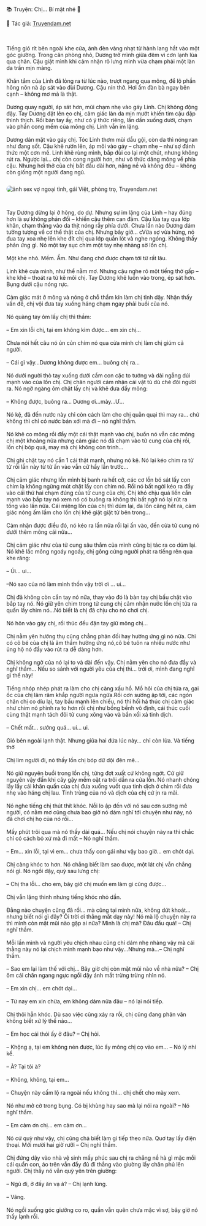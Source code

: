📚 Truyện: Chị... Bí mật nhé 🔞 
<br>
<p>📖 Tác giả: <a href="https://truyendam.net" target="_blank" title="Truyện sex người lớn, truyện 18+ tại Truyendam.net">Truyendam.net</a></p>
<br></br>
Tiếng gió rít bên ngoài khe cửa, ánh đèn vàng nhạt từ hành lang hắt vào một góc giường. Trong căn phòng nhỏ, Dương trở mình giữa đêm vì cơn lạnh lùa qua chân. Cậu giật mình khi cảm nhận rõ lưng mình vừa chạm phải một làn da trần mịn màng.
<br></br>
Khăn tắm của Linh đã lỏng ra từ lúc nào, trượt ngang qua mông, để lộ phần hông nõn nà áp sát vào đùi Dương. Cậu nín thở. Hơi ấm đàn bà ngay bên cạnh – không mơ mà là thật.
<br></br>
Dương quay người, áp sát hơn, mũi chạm nhẹ vào gáy Linh. Chị không động đậy. Tay Dương đặt lên eo chị, cảm giác làn da mịn mướt khiến tim cậu đập thình thịch. Rồi bàn tay ấy, như có ý thức riêng, lần dần xuống dưới, chạm vào phần cong mềm của mông chị. Linh vẫn im lặng.
<br></br>
Dương dán mặt vào gáy chị. Tóc Linh thơm mùi dầu gội, còn da thì nóng ran như đang sốt. Cậu khẽ rướn lên, áp môi vào gáy – chạm nhẹ – như sợ đánh thức một cơn mê. Linh khẽ rùng mình, bắp đùi co lại một chút, nhưng không rút ra. Ngược lại… chị còn cong người hơn, như vô thức dâng mông về phía cậu. Nhưng hơi thở của chị bắt đầu dài hơn, nặng nề và không đều – không còn giống một người đang ngủ.
<br></br>
<img src="/images/chong-sap-cuoi-cam-sung/trang.jpg" alt="ảnh sex vợ ngoại tình, gái Việt, phòng trọ, Truyendam.net" loading="lazy" style="max-width:100%;border-radius:10px;margin:10px auto;display:block;">
<!-- ảnh sex vợ ngoại tình, truyện sex phòng trọ, gái Việt, sex nhẹ nhàng, Truyendam.net -->
<br></br>
Tay Dương dừng lại ở hông, do dự. Nhưng sự im lặng của Linh – hay đúng hơn là sự không phản đối – khiến cậu thêm can đảm. Cậu lùa tay qua lớp khăn, chạm thẳng vào da thịt nóng rẫy phía dưới. Chưa lần nào Dương dám tưởng tượng về cơ thể thật của chị. Nhưng bây giờ… cVừa sợ vừa hứng, nó đua tay xoa nhẹ lên khe đít chị qua lớp quần lót và nghe ngóng. Không thấy phản ứng gì. Nó một tay sục chim một tay nhẹ nhàng sờ lồn chị.
<br></br>
Một khe nhỏ. Mềm. Ẩm. Như đang chờ được chạm tới từ rất lâu.
<br></br>
Linh khẽ cựa mình, như thể nằm mơ. Nhưng cậu nghe rõ một tiếng thở gấp – khe khẽ – thoát ra từ kẽ môi chị. Tay Dương khẽ luồn vào trong, ép sát hơn. Bụng dưới cậu nóng rực.
<br></br>
Cảm giác mát ở mông và nóng ở chỗ thầm kín làm chị tỉnh dậy. Nhận thấy vấn đề, chị vội đưa tay xuống háng chạm ngay phải buồi của nó.
<br></br>
Nó quàng tay ôm lấy chị thì thầm:
<br></br>
– Em xin lỗi chị, tại em không kìm được… em xin chị…
<br></br>
Chưa nói hết câu nó ủn củn chim nó qua cửa mình chị làm chị giúm cả người.
<br></br>
– Cái gì vậy…Dương không được em… buông chị ra…
<br></br>
Nó dưới người thò tay xuống dưới cầm con cặc to tướng và dài ngẫng dúi mạnh vào của lồn chị. Chị chân người cảm nhận cái vật tù dù chẻ đôi người ra. Nó ngỡ ngàng ôm chặt lấy chị và khẽ đưa đẩy mông:
<br></br>
– Không được, buông ra… Dương ơi…mày…Ư…
<br></br>
Nó kệ, đã đến nước này chỉ còn cách làm cho chị quằn quại thì may ra… chứ không thì chỉ có nước bán xới mà đi – nó nghĩ thầm.
<br></br>
Nó khẽ co mông rồi đẩy một cái thật mạnh vào chị, buồn nó vẫn các mông chị một khoảng nữa nhưng cảm giác nó đã chạm vào tử cung của chị rồi, lồn chị bóp quá, may mà chị không còn trinh…
<br></br>
Chị ghì chặt tay nó cắn 1 cái thật mạnh, nhưng nó kệ. Nó lại kéo chim ra từ từ rồi lần này từ từ ấn vào vẫn cữ hẩy lần trước…
<br></br>
Chị cảm giác nhưng lồn mình bị banh ra hết cỡ, các cơ lồn bó sát lấy con chim lạ không ngừng mút chặt lấy con chim nó. Rồi nó bất ngời kéo ra đẩy vào cái thứ hai chạm đúng của tử cung của chị. Chị khó chịu quá liền cắn mạnh vào bắp tay nó xem nó có buông ra không thì bất ngờ nó lại rút ra tống vào lần nữa. Cái miệng lồn của chị thì dúm lại, da lồn căng hết ra, cảm giác nóng ấm lầm cho lồn chị khẽ giật giật từ bên trong…
<br></br>
Cảm nhận được điều đó, nó kéo ra lần nữa rồi lại ấn vào, đến cửa tử cung nó dưới thêm mông cái nữa…
<br></br>
Chị cảm giác như của tử cung sâu thẳm của mình cũng bị tác ra co dúm lại. Nó khẽ lắc mông ngoáy ngoáy, chị gông cứng người phát ra tiếng rên qua khe răng:
<br></br>
– Úi… ui…
<br></br>
–Nó sao của nó làm mình thốn vậy trời ơi … ui…
<br></br>
Chị đã không còn cắn tay nó nữa, thay vào đó là bàn tay chị bấu chặt vào bắp tay nó. Nó giữ yên chim trong tử cung chị cảm nhận nước lồn chị tứa ra quấn lấy chim nó…Nó biết là chị đã chịu cho nó chơi chị.
<br></br>
Nó hôn vào gáy chị, rồi thúc đều đặn tay giữ mông chị…
<br></br>
Chị nằm yên hưởng thụ cũng chẳng phản đối hay hưởng ứng gì nó nữa. Chỉ có cô  bé của chị là âm thầm hưởng ứng nó,cô bé tuôn ra nhiều nước như ủng hộ nó đẩy vào rút ra dễ dàng hơn.
<br></br>
Chị không ngờ của nó lại to và dài đến vậy. Chị nằm yên cho nó đưa đẩy và nghĩ thầm… Nếu so sánh với người yêu của chị thì… trời ơi, mình đang nghĩ gì thế này!
<br></br>
Tiếng nhóp nhép phát ra làm cho chị càng xấu hổ. Mồ hôi của chị tứa ra, gai ốc của chị lâm râm khắp người ngưa ngứa.Rồi cơn sướng ập tới, các ngón chân chị co díu lại, tay bấu mạnh lên chiếu, nó thì hối hả thúc chị cảm giác như chim nó phình ra to hơn rồi chị như bồng bềnh vô định, cái thúc cuối cùng thật mạnh tách đôi tử cung xông vào và bắn xối xả tinh dịch.
<br></br>
– Chết mất… sướng quá… ui… ui.
<br></br>
Gió bên ngoài lạnh thật. Nhưng giữa hai đứa lúc này… chỉ còn lửa. Và tiếng thở
<br></br>
Chị lim người đi, nó thấy lồn chị bóp dữ dội đên mê…
<br></br>
Nó giữ nguyên buồi trong lồn chị, từng đợt xuất cứ không ngớt. Cứ giữ nguyên vậy đấn khi cây gậy mềm oặt ra trôi dần ra cửa lồn. Nó nhanh chóng lấy lấy cái khăn quấn của chị đưa xuống vuốt qua tinh dịch ở chim rồi đưa nhẹ vào háng chị lau. Tinh trùng của nó và dịch của chị cứ ịn ra mãi.
<br></br>
Nó nghe tiếng chị thút thít khóc. Nỗi lo ập đến với nó sau cơn sướng mê người, có nằm mơ cũng chưa bao giờ nó dám nghĩ tới chuyện như này, nó đã chơi chị họ của nó rồi...
<br></br>
Mấy phút trôi qua mà nó thấy dài quá… Nếu chị nói chuyện này ra thì chắc chỉ có cách bỏ xứ mà đi mất – Nó nghĩ thầm.
<br></br>
– Em… xin lỗi, tại vì em… chưa thấy con gái như vậy bao giờ… em chót dại.
<br></br>
Chị càng khóc to hơn. Nó chẳng biết làm sao được, một lát chị vẫn chẳng nói gì. Nó ngồi dậy, quỳ sau lưng chị:
<br></br>
– Chị tha lỗi… cho em, bây giờ chị muốn em làm gì cũng được…
<br></br>
Chị vẫn lặng thinh nhưng tiếng khóc nhỏ dần.
<br></br>
Đằng nào chuyện cũng đã rồi… mà cũng tại mình nữa, không dứt khoát… nhưng biết nói gì đây? Ôi trời ơi thằng mắt dạy này! Nó mà lộ chuyện này ra thì mình còn mặt mũi nào gặp ai nữa? Mình là chị mà? Đâu đầu quá! – Chị nghĩ thầm.
<br></br>
Mỗi lần mình và người yêu chịch nhau cũng chỉ dám nhẹ nhàng vậy mà cái thằng này nó lại chịch mình mạnh bạo như vậy...Nhưng mà...– Chị nghĩ thầm.
<br></br>
– Sao em lại làm thế với chị… Bây giờ chị còn mặt mũi nào về nhà nữa? – Chị ôm cái chăn ngang ngực ngồi dậy ánh mắt trừng trừng nhìn nó.
<br></br>
– Em xin chị… em chót dại… 
<br></br>
– Từ nay em xin chừa, em không dám nữa đâu – nó lại nói tiếp.
<br></br>
Chị thôi hẳn khóc. Dù sao việc cũng xảy ra rồi, chị cũng đang phân vân không biết xử lý thế nào…
<br></br>
– Em học cái thói ấy ở đâu? – Chị hỏi.
<br></br>
– Khộng ạ, tại em không nén được, lúc ấy mông chị cọ vào em… – Nó lý nhí kể.
<br></br>
– À? Tại tôi à?
<br></br>
– Không, không, tại em…
<br></br>
– Chuyện này cấm lộ ra ngoài nếu không thì… chị chết cho mày xem.
<br></br>
Nó như mở cờ trong bụng. Có bị khùng hay sao mà lại nói ra ngoài? – Nó nghĩ thầm.
<br></br>
– Em cảm ơn chị… em cảm ơn…
<br></br>
Nó cứ quỳ như vậy, chị cũng chả biết làm gì tiếp theo nữa. Quơ tay lấy điện thoại. Mới mười hai giờ rưỡi – Chị nghĩ thầm.
<br></br>
Chị đứng dậy vào nhà vệ sinh mấy phúc sau chị ra chẳng nề hà gì mặc mỗi cái quần con, áo trên vẫn đầy đủ đi thẳng vào giường lấy chăn phủ lên người. Chị thấy nó vẫn quỳ yên trên giường:
<br></br>
– Ngủ đi, ở đấy ăn vạ à? – Chị lạnh lùng.
<br></br>
– Vâng.
<br></br>
Nó ngồi xuống góc giường co ro, quần vẫn quên chưa mặc vì sợ, bây giờ nó thấy lạnh rồi.

